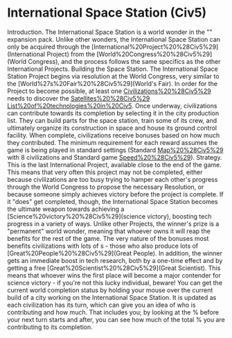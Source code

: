 # International Space Station (Civ5)

Introduction.
The International Space Station is a world wonder in the "" expansion pack. Unlike other wonders, the International Space Station can only be acquired through the [International%20Project%20%28Civ5%29](International Project) from the [World%20Congress%20%28Civ5%29](World Congress), and the process follows the same specifics as the other International Projects.
Building the Space Station.
The International Space Station Project begins via resolution at the World Congress, very similar to the [World%27s%20Fair%20%28Civ5%29](World's Fair). In order for the Project to become possible, at least one [Civilizations%20%28Civ5%29](civilization) needs to discover the [Satellites%20%28Civ5%29](Satellites) [List%20of%20technologies%20in%20Civ5](technology). Once underway, civilizations can contribute towards its completion by selecting it in the city production list. They can build parts for the space station, train some of its crew, and ultimately organize its construction in space and house its ground control facility. When complete, civilizations receive bonuses based on how much they contributed.
The minimum requirement for each reward assumes the game is being played in standard settings (Standard [Map%20%28Civ5%29](map) with 8 civilizations and Standard game [Speed%20%28Civ5%29](speed)).
Strategy.
This is the last International Project, available close to the end of the game. This means that very often this project may not be completed, either because civilizations are too busy trying to hamper each other's progress through the World Congress to propose the necessary Resolution, or because someone simply achieves victory before the project is complete.
If it "does" get completed, though, the International Space Station becomes the ultimate weapon towards achieving a [Science%20victory%20%28Civ5%29](science victory), boosting tech progress in a variety of ways. Unlike other Projects, the winner's prize is a "permanent" world wonder, meaning that whoever owns it will reap the benefits for the rest of the game. The very nature of the bonuses most benefits civilizations with lots of s - those who also produce lots of [Great%20People%20%28Civ5%29](Great People). In addition, the winner gets an immediate boost in tech research, both by a one-time effect and by getting a free [Great%20Scientist%20%28Civ5%29](Great Scientist). This means that whoever wins the first place will become a major contender for science victory - if you're not this lucky individual, beware!
You can get the current world completion status by holding your mouse over the current build of a city working on the International Space Station. It is updated as each civilization has its turn, which can give you an idea of who is contributing and how much. That includes you; by looking at the % before your next turn starts and after, you can see how much of the total % you are contributing to its completion.